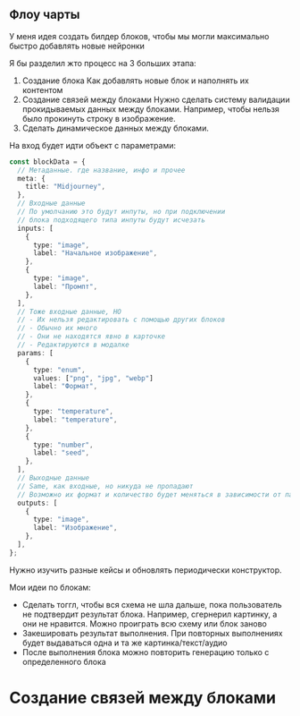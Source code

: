 ## Флоу чарты

У меня идея создать билдер блоков, чтобы мы могли максимально быстро добавлять новые нейронки

Я бы разделил жто процесс на 3 больших этапа:
1. Создание блока
Как добавлять новые блок и наполнять их контентом
2. Создание связей между блоками
Нужно сделать систему валидации  прокидываемых данных между блоками. Например, чтобы нельзя было прокинуть строку в изображение.
3. Сделать динамическое данных между блоками. 

На вход будет идти объект с параметрами:

```ts
const blockData = {
  // Метаданные. где название, инфо и прочее
  meta: {
    title: "Midjourney",
  },
  // Входные данные
  // По умолчанию это будут инпуты, но при подключении
  // блока подходящего типа инпуты будут исчезать
  inputs: [
    {
      type: "image",
      label: "Начальное изображение",
    },
    {
      type: "image",
      label: "Промпт",
    },
  ],
  // Тоже входные данные, НО
  // - Их нельзя редактировать с помощью других блоков
  // - Обычно их много
  // - Они не находятся явно в карточке
  // - Редактируются в модалке
  params: [
    {
      type: "enum",
      values: ["png", "jpg", "webp"]
      label: "Формат",
    },
    {
      type: "temperature",
      label: "temperature",
    },
    {
      type: "number",
      label: "seed",
    },
  ],
  // Выходные данные
  // Same, как входные, но никуда не пропадают
  // Возможно их формат и количество будет меняться в зависимости от параметров внутри нейронки
  outputs: [
    {
      type: "image",
      label: "Изображение",
    },
  ],
};
```

Нужно изучить разные кейсы и обновлять периодически конструктор.

Мои идеи по блокам:
- Сделать тоггл, чтобы вся схема не шла дальше, пока пользователь не подтвердит результат блока. Например, сгернерил картинку, а они не нравится. Можно проиграть всю схему или блок заново
- Закешировать результат выполнения. При повторных выполнениях будет выдаваться одна и та же картинка/текст/аудио
- После выполнения блока можно повторить генерацию только с определенного блока


# Создание связей между блоками
